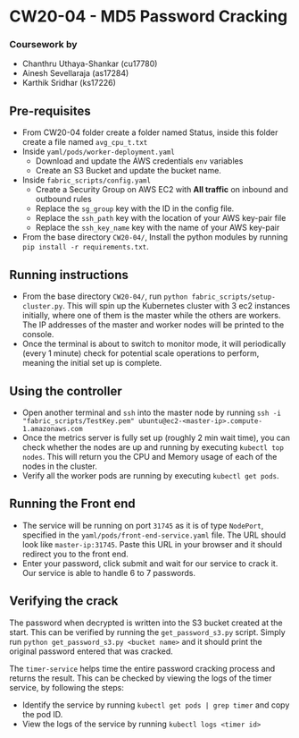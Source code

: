 # CW20-04 - MD5 Password Cracking

### Coursework by
*   Chanthru Uthaya-Shankar (cu17780)
*   Ainesh Sevellaraja (as17284)
*   Karthik Sridhar (ks17226)

## Pre-requisites
*   From CW20-04 folder create a folder named Status, inside this folder create a file named ```avg_cpu_t.txt```     
*   Inside ```yaml/pods/worker-deployment.yaml```
    *   Download and update the AWS credentials ```env``` variables
    *   Create an S3 Bucket and update the bucket name.
*   Inside ```fabric_scripts/config.yaml```
    *   Create a Security Group on AWS EC2 with **All traffic** on inbound and outbound rules
    *   Replace the ```sg_group``` key with the ID in the config file.
    *   Replace the ```ssh_path``` key with the location of your AWS key-pair file
    *   Replace the ```ssh_key_name``` key with the name of your AWS key-pair
*   From the base directory ```CW20-04/```, Install the python modules by running ```pip install -r requirements.txt```.

## Running instructions
*   From the base directory ```CW20-04/```, run ```python fabric_scripts/setup-cluster.py```. This will spin up the Kubernetes cluster with 3 ec2 instances initially, where one of them is the master while the others are workers. The IP addresses of the master and worker nodes will be printed to the console.
*   Once the terminal is about to switch to monitor mode, it will periodically (every 1 minute) check for potential scale operations to perform, meaning the initial set up is complete.

## Using the controller
*   Open another terminal and ```ssh``` into the master node by running ```ssh -i "fabric_scripts/TestKey.pem" ubuntu@ec2-<master-ip>.compute-1.amazonaws.com```
*   Once the metrics server is fully set up (roughly 2 min wait time), you can check whether the nodes are up and running by executing ```kubectl top nodes```. This will return you the CPU and Memory usage of each of the nodes in the cluster.
*   Verify all the worker pods are running by executing ```kubectl get pods```.

## Running the Front end
*   The service will be running on port ```31745``` as it is of type ```NodePort```, specified in the ```yaml/pods/front-end-service.yaml``` file. The URL should look like ```master-ip:31745```. Paste this URL in your browser and it should redirect you to the front end.
*   Enter your password, click submit and wait for our service to crack it. Our service is able to handle 6 to 7 passwords.

## Verifying the crack
The password when decrypted is written into the S3 bucket created at the start. This can be verified by running the ```get_password_s3.py``` script. Simply run ```python get_password_s3.py <bucket name>``` and it should print the original password entered that was cracked.

The ```timer-service``` helps time the entire password cracking process and returns the result. This can be checked by viewing the logs of the timer service, by following the steps:
*   Identify the service by running ```kubectl get pods | grep timer``` and copy the pod ID.
*   View the logs of the service by running ```kubectl logs <timer id>```
